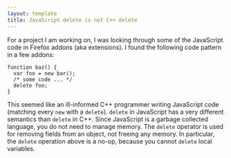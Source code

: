 ```yaml
---
layout: template
title: JavaScript delete is not C++ delete  
---
```


For a project I am working on, I was looking through some of the JavaScript code in Firefox addons (aka extensions). 
I found the following code pattern in a few addons:

	function baz() {
	  var foo = new bar();
	  /* some code ... */
	  delete foo;
	}	
	
This seemed like an ill-informed C++ programmer writing JavaScript code (matching every `new` with a `delete`). 
`delete` in JavaScript has a very different semantics than `delete` in C++.
Since JavaScript is a garbage collected language, you do not need to manage memory. 
The `delete` operator is used for removing fields from an object, not freeing any memory. 
In particular, the `delete` operation above is a no-op, because you cannot `delete` local variables.  